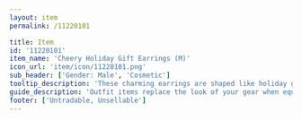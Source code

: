 ```yaml
---
layout: item
permalink: /11220101

title: Item
id: '11220101'
item_name: 'Cheery Holiday Gift Earrings (M)'
icon_url: 'item/icon/11220101.png'
sub_header: ['Gender: Male', 'Cosmetic']
tooltip_description: 'These charming earrings are shaped like holiday gift boxes!'
guide_description: 'Outfit items replace the look of your gear when equipped.'
footer: ['Untradable, Unsellable']
---
```

